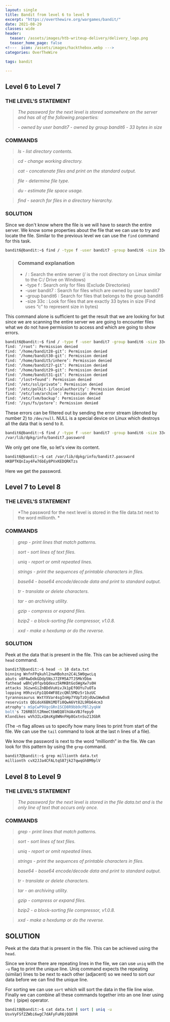 ```yaml
---
layout: single
title: Bandit from level 6 to level 9
excerpt: "https://overthewire.org/wargames/bandit/"
date: 2021-08-29
classes: wide
header:
  teaser: /assets/images/htb-writeup-delivery/delivery_logo.png
  teaser_home_page: false
<!---  icon: /assets/images/hackthebox.webp --->
categories: OverTheWire

tags: bandit

---
```


## Level 6 to Level 7

### THE LEVEL'S STATEMENT

>*The password for the next level is stored somewhere on the server and has all of the following properties:*
>
> *- owned by user bandit7*
> *- owned by group bandit6*
> *- 33 bytes in size*

### COMMANDS

> *ls     - list directory contents.*
                                                                                                                        
> *cd     - change working directory.*
                                                                                                                                                                                                                             
> *cat    - concatenate files and print on the standard output.*
                                                                                                                       
> *file   - determine file type.*
                                                                                                                        
> *du     - estimate file space usage.*
                                                                                                                        
> *find   - search for files in a directory hierarchy.*

### SOLUTION

Since we don't know where the file is we will have to search the entire server. We know some properties about the file that we can use to try and locate the file. Similar to the previous level we can use the `find` command for this task. 

```bash
bandit6@bandit:~$ find / -type f -user bandit7 -group bandit6 -size 33c
```
> ### Command explanation
> 
> - / : Search the entire server (/ is the root directory on Linux similar to the C:/ Drive on Windows)
> - -type f : Search only for files (Exclude Directories)
> - -user bandit7 : Search for files which are owned by user bandit7
> - -group bandit6 : Search for files that belongs to the group bandit6
> - -size 33c : Look for files that are exactly 33 bytes in size (Find uses “c” to represent size in bytes)

This command alone is sufficient to get the result that we are looking for but since we are scanning the entire server we are going to encounter files what we do not have permission to access and which are going to show errors. 

```bash
bandit6@bandit:~$ find / -type f -user bandit7 -group bandit6 -size 33c
find: ‘/root’: Permission denied
find: ‘/home/bandit28-git’: Permission denied
find: ‘/home/bandit30-git’: Permission denied
find: ‘/home/bandit5/inhere’: Permission denied
find: ‘/home/bandit27-git’: Permission denied
find: ‘/home/bandit29-git’: Permission denied
find: ‘/home/bandit31-git’: Permission denied
find: ‘/lost+found’: Permission denied
find: ‘/etc/ssl/private’: Permission denied
find: ‘/etc/polkit-1/localauthority’: Permission denied
find: ‘/etc/lvm/archive’: Permission denied
find: ‘/etc/lvm/backup’: Permission denied
find: ‘/sys/fs/pstore’: Permission denied
```
These errors can be filtered out by sending the error stream (denoted by number 2) to `/dev/null`. NULL is a special device on Linux which destroys all the data that is send to it.

```bash
bandit6@bandit:~$ find / -type f -user bandit7 -group bandit6 -size 33c 2> /dev/null
/var/lib/dpkg/info/bandit7.password
```
We only get one file, so let's view its content.

```bash
bandit6@bandit:~$ cat /var/lib/dpkg/info/bandit7.password
HKBPTKQnIay4Fw76bEy8PVxKEDQRKTzs
```
Here we get the password.

## Level 7 to Level 8

### THE LEVEL'S STATEMENT

> *The password for the next level is stored in the file data.txt next to the word millionth. *

### COMMANDS

>*grep             - print lines that match patterns.*

>*sort             - sort lines of text files.*

>*uniq             - report or omit repeated lines.*

>*strings          - print the sequences of printable characters in files.*

>*base64           - base64 encode/decode data and print to standard output.*

>*tr               - translate or delete characters.*

>*tar              - an archiving utility.*

>*gzip             - compress or expand files.*

>*bzip2            - a block-sorting file compressor, v1.0.8.*

>*xxd              - make a hexdump or do the reverse.*

### SOLUTION

Peek at the data that is present in the file. This can be achieved using the `head` command. 

```bash
bandit7@bandit:~$ head -n 10 data.txt 
binning WnfnFPqkuhl2nwHBohzn2C4L5W0gwcLq
abuts v8PAwDdkGDdp5NsJ7ZFM5A7TJ5MkYDbm
fathead wBhCy0fqvbQdexz5kMKBtGoSWgXw7s0H
attacks 3GzwnGiZnBDdVuHivJk1pEfOOYu7uOTa
lopping H9hzviFp1QO4WF8EzcQNl5MDz5r1bzUC
tyrannosaurus WxtYXVar4sgInHp7YUpTzOjdUw1Ww0x8
reservists QDidoX6BN1MDTi0QwA6Vt82L9Rb64cm3
atrophy's mSpCwP9VgcGRn1SCD8R9bb9cPBl2yqkW
bolt's 726RB3lt2RmeCtbWEQ8lhUAxVBJfepy0
Klondikes wVh3ILxQAsKg8WNnFHp8GxtnSu213GbR
```
(The -n flag allows us to specify how many lines to print from start of the file. We can use the `tail` command to look at the last n lines of a file).

We know the password is next to the word “millionth” in the file. We can look for this pattern by using the `grep` command.

```bash
bandit7@bandit:~$ grep millionth data.txt 
millionth cvX2JJa4CFALtqS87jk27qwqGhBM9plV
```

## Level 8 to Level 9

### THE LEVEL'S STATEMENT

>*The password for the next level is stored in the file data.txt and is the only line of text that occurs only once.*

### COMMANDS

>*grep             - print lines that match patterns.*

>*sort             - sort lines of text files.*

>*uniq             - report or omit repeated lines.*

>*strings          - print the sequences of printable characters in files.*

>*base64           - base64 encode/decode data and print to standard output.*

>*tr               - translate or delete characters.*

>*tar              - an archiving utility.*

>*gzip             - compress or expand files.*

>*bzip2            - a block-sorting file compressor, v1.0.8.*

>*xxd              - make a hexdump or do the reverse.*


## SOLUTION

Peek at the data that is present in the file. This can be achieved using the `head`.

Since we know there are repeating lines in the file, we can use `uniq` with the `-u` flag to print the unique line. Uniq command expects the repeating (similar) lines to be next to each other (adjacent) so we need to sort our data before we can find the unique line.

For sorting we can use `sort` which will sort the data in the file line wise. Finally we can combine all these commands together into an one liner using the `|` (pipe) operator. 

```bash
bandit8@bandit:~$ cat data.txt | sort | uniq -u
UsvVyFSfZZWbi6wgC7dAFyFuR6jQQUhR
```
